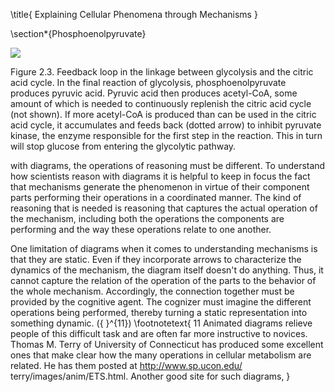 \title{
Explaining Cellular Phenomena through Mechanisms
}

\section*{Phosphoenolpyruvate}

![](https://cdn.mathpix.com/cropped/2024_06_22_0e81ac76261cc808756eg-1.jpg?height=581&width=392&top_left_y=266&top_left_x=606)

Figure 2.3. Feedback loop in the linkage between glycolysis and the citric acid cycle. In the final reaction of glycolysis, phosphoenolpyruvate produces pyruvic acid. Pyruvic acid then produces acetyl-CoA, some amount of which is needed to continuously replenish the citric acid cycle (not shown). If more acetyl-CoA is produced than can be used in the citric acid cycle, it accumulates and feeds back (dotted arrow) to inhibit pyruvate kinase, the enzyme responsible for the first step in the reaction. This in turn will stop glucose from entering the glycolytic pathway.

with diagrams, the operations of reasoning must be different. To understand how scientists reason with diagrams it is helpful to keep in focus the fact that mechanisms generate the phenomenon in virtue of their component parts performing their operations in a coordinated manner. The kind of reasoning that is needed is reasoning that captures the actual operation of the mechanism, including both the operations the components are performing and the way these operations relate to one another.

One limitation of diagrams when it comes to understanding mechanisms is that they are static. Even if they incorporate arrows to characterize the dynamics of the mechanism, the diagram itself doesn't do anything. Thus, it cannot capture the relation of the operation of the parts to the behavior of the whole mechanism. Accordingly, the connection together must be provided by the cognitive agent. The cognizer must imagine the different operations being performed, thereby turning a static representation into something dynamic. \({ }^{11}\)
\footnotetext{
11 Animated diagrams relieve people of this difficult task and are often far more instructive to novices. Thomas M. Terry of University of Connecticut has produced some excellent ones that make clear how the many operations in cellular metabolism are related. He has them posted at http://www.sp.ucon.edu/ terry/images/anim/ETS.html. Another good site for such diagrams,
}